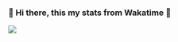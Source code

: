 ### 👋 Hi there, this my stats from Wakatime 👋

<a href="https://github.com/kholilrnm" target="_blank">
  <img align="center" src="https://github-readme-stats.vercel.app/api/wakatime?username=@kholilrnm&compact=True">
</a>
